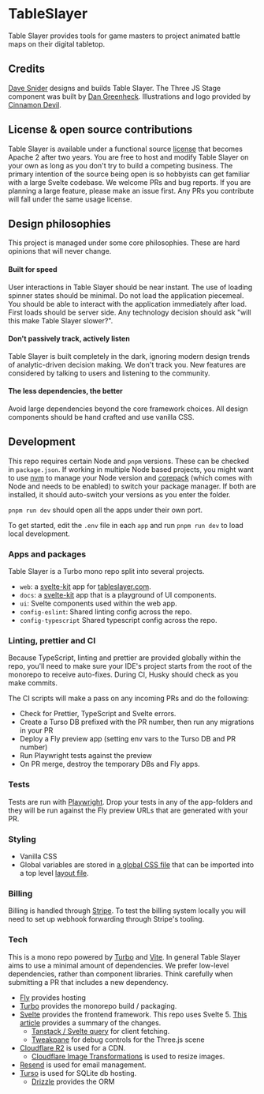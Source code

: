 # TableSlayer

Table Slayer provides tools for game masters to project animated battle maps on their digital tabletop.

## Credits

[Dave Snider](https://davesnider.com) designs and builds Table Slayer. The Three JS Stage component was built by [Dan Greenheck](https://dangreenheck.com/). Illustrations and logo provided by [Cinnamon Devil](https://cinnamondevilsart.com/).

## License & open source contributions

Table Slayer is available under a functional source [license](LICENSE.md) that becomes Apache 2 after two years. You are free to host and modify Table Slayer on your own as long as you don't try to build a competing business. The primary intention of the source being open is so hobbyists can get familiar with a large Svelte codebase. We welcome PRs and bug reports. If you are planning a large feature, please make an issue first. Any PRs you contribute will fall under the same usage license.

## Design philosophies

This project is managed under some core philosophies. These are hard opinions that will never change.

#### Built for speed

User interactions in Table Slayer should be near instant. The use of loading spinner states should be minimal. Do not load the application piecemeal. You should be able to interact with the application immediately after load. First loads should be server side. Any technology decision should ask "will this make Table Slayer slower?".

#### Don't passively track, actively listen

Table Slayer is built completely in the dark, ignoring modern design trends of analytic-driven decision making. We don't track you. New features are considered by talking to users and listening to the community.

#### The less dependencies, the better

Avoid large dependencies beyond the core framework choices. All design components should be hand crafted and use vanilla CSS.

## Development

This repo requires certain Node and `pnpm` versions. These can be checked in `package.json`. If working in multiple Node based projects, you might want to use [nvm](https://github.com/nvm-sh/nvm) to manage your Node version and [corepack](https://nodejs.org/api/corepack.html#enabling-the-feature) (which comes with Node and needs to be enabled) to switch your package manager. If both are installed, it should auto-switch your versions as you enter the folder.

`pnpm run dev` should open all the apps under their own port.

To get started, edit the `.env` file in each `app` and run `pnpm run dev` to load local development.

### Apps and packages

Table Slayer is a Turbo mono repo split into several projects.

- `web`: a [svelte-kit](https://kit.svelte.dev/) app for [tableslayer.com](https://tableslayer.com).
- `docs`: a [svelte-kit](https://kit.svelte.dev/) app that is a playground of UI components.
- `ui`: Svelte components used within the web app.
- `config-eslint`: Shared linting config across the repo.
- `config-typescript` Shared typescript config across the repo.

### Linting, prettier and CI

Because TypeScript, linting and prettier are provided globally within the repo, you'll need to make sure your IDE's project starts from the root of the monorepo to receive auto-fixes. During CI, Husky should check as you make commits.

The CI scripts will make a pass on any incoming PRs and do the following:

- Check for Prettier, TypeScript and Svelte errors.
- Create a Turso DB prefixed with the PR number, then run any migrations in your PR
- Deploy a Fly preview app (setting env vars to the Turso DB and PR number)
- Run Playwright tests against the preview
- On PR merge, destroy the temporary DBs and Fly apps.

### Tests

Tests are run with [Playwright](https://playwright.dev/). Drop your tests in any of the app-folders and they will be run against the Fly preview URLs that are generated with your PR.

### Styling

- Vanilla CSS
- Global variables are stored in [a global CSS file](https://github.com/Siege-Perilous/tableslayer/blob/main/packages/ui/styles/globals.css) that can be imported into a top level [layout file](https://github.com/Siege-Perilous/tableslayer/blob/main/apps/web/src/routes/%252Blayout.svelte).

### Billing

Billing is handled through [Stripe](https://stripe.com). To test the billing system locally you will need to set up webhook forwarding through Stripe's tooling.

### Tech

This is a mono repo powered by [Turbo](https://turbo.build) and [Vite](https://vitejs.dev/). In general Table Slayer aims to use a minimal amount of dependencies. We prefer low-level dependencies, rather than component libraries. Think carefully when submitting a PR that includes a new dependency.

- [Fly](https://fly.io) provides hosting
- [Turbo](https://turbo.build) provides the monorepo build / packaging.
- [Svelte](https://svelte.dev/) provides the frontend framework. This repo uses Svelte 5. [This article](https://sveltekit.io/blog/svelte-5) provides a summary of the changes.
  - [Tanstack / Svelte query](https://tanstack.com/) for client fetching.
  - [Tweakpane](https://kitschpatrol.com/svelte-tweakpane-ui/docs/getting-started) for debug controls for the Three.js scene
- [Cloudflare R2](https://developers.cloudflare.com/r2/) is used for a CDN.
  - [Cloudflare Image Transformations](https://developers.cloudflare.com/images/transform-images/transform-via-url/) is used to resize images.
- [Resend](https://resend.com) is used for email management.
- [Turso](https://turso.com) is used for SQLite db hosting.
  - [Drizzle](https://orm.drizzle.team) provides the ORM
